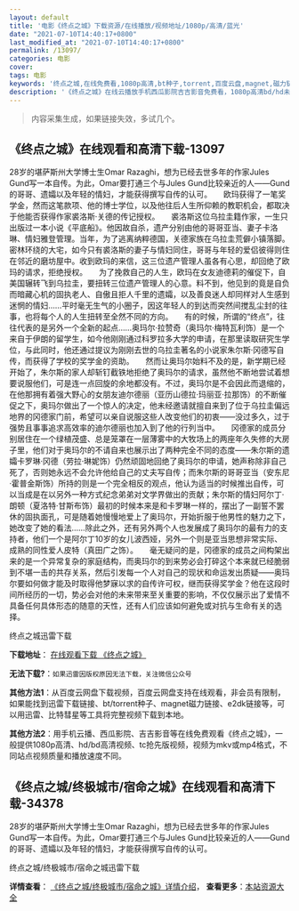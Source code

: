 ```yaml
---
layout: default
title: '电影《终点之城》下载资源/在线播放/视频地址/1080p/高清/蓝光'
date: "2021-07-10T14:40:17+0800"
last_modified_at: "2021-07-10T14:40:17+0800"
permalink: /13097/
categories: 电影
cover:
tags: 电影
keywords: '终点之城,在线免费看,1080p高清,bt种子,torrent,百度云盘,magnet,磁力链,迅雷下载资源'
description: '《终点之城》在线云播放手机西瓜影院吉吉影音免费看，1080p高清bd/hd未删减完整版和tc抢先枪版，mkv/mp4格式，附带bt/torrent种子、magnet/磁力链、百度云盘、网盘资源迅雷下载链接'
---
```


>内容采集生成，如果链接失效，多试几个。


## 《终点之城》在线观看和高清下载-13097

28岁的堪萨斯州大学博士生Omar Razaghi，想为已经去世多年的作家Jules Gund写一本自传。为此，Omar要打通三个与Jules Gund比较亲近的人——Gund的哥哥、遗孀以及年轻的情妇，才能获得撰写自传的认可。　　欧玛获得了一笔奖学金，然而这笔款项、他的博士学位，以及他往后人生所仰赖的教职机会，都取决于他能否获得作家裘洛斯·关德的传记授权。　　裘洛斯这位乌拉圭籍作家，一生只出版过一本小说《平底船》。他因故自杀，遗产分别由他的哥哥亚当、妻子卡洛琳、情妇雅登管理。当年，为了逃离纳粹德国，关德家族在乌拉圭荒僻小镇落脚。密林环绕的大宅，如今只有裘洛斯的妻子与情妇同住，哥哥与年轻的爱侣彼得则住在邻近的磨坊屋中。收到欧玛的来信，这三位遗产管理人虽各有心思，却回绝了欧玛的请求，拒绝授权。　　为了挽救自己的人生，欧玛在女友迪德莉的催促下，自美国辗转飞到乌拉圭，要扭转三位遗产管理人的心意。料不到，他见到的竟是自负而暗藏心机的固执老人、自傲且拒人千里的遗孀，以及善良迷人却同样对人生感到迷惘的情妇……平时毫无生气的小圈子，因这年轻人的到达而突然间搅乱尘封的往事，也将每个人的人生扭转至全然不同的方向。　　有的时候，所谓的“终点”，往往代表的是另外一个全新的起点……奥玛尔·拉赞奇（奥玛尔·梅特瓦利饰）是一个来自于伊朗的留学生，如今他刚刚通过科罗拉多大学的申请，在那里读取研究生学位，与此同时，他还通过提议为刚刚去世的乌拉圭著名的小说家朱尔斯·冈德写自传，而获得了学校的奖学金的资助。　　然而让奥玛尔始料不及的是，新学期已经开始了，朱尔斯的家人却斩钉截铁地拒绝了奥玛尔的请求，虽然他不断地尝试着想要说服他们，可是连一点回旋的余地都没有。不过，奥玛尔是不会因此而退缩的，在他那拥有着强大野心的女朋友迪尔德丽（亚历山德拉·玛丽亚·拉那饰）的不断催促之下，奥玛尔做出了一个惊人的决定，他未经邀请就擅自来到了位于乌拉圭偏远地界的冈德家门前，希望可以亲自说服这些人改变他们的初衷——没过多久，过于强势且事事追求高效率的迪尔德丽也加入到了他的行列当中。　　冈德家的成员分别居住在一个绿植茂盛、总是笼罩在一层薄雾中的大牧场上的两座年久失修的大房子里，他们对于奥玛尔的不请自来也展示出了两种完全不同的态度——朱尔斯的遗孀卡罗琳·冈德（劳拉·琳妮饰）仍然顽固地回绝了奥玛尔的申请，她声称除非自己死了，否则她永远不会允许他给自己的丈夫写自传；而朱尔斯的哥哥亚当（安东尼·霍普金斯饰）所持的则是一个完全相反的观点，他认为适当的时候推出自传，可以当成是在以另外一种方式纪念弟弟对文学界做出的贡献；朱尔斯的情妇阿尔丁·朗顿（夏洛特·甘斯布饰）最初的时候本来是和卡罗琳一样的，摆出了一副誓不罢休的固执面孔，可是随着她慢慢地爱上了奥玛尔，开始折服于他男性的魅力之下，她改变了她的看法……除此之外，还有另外两个人也发展成了奥玛尔的最有力的支持者，他们一个是阿尔丁10岁的女儿波西娅，另外一个则是亚当思想非常实际、成熟的同性爱人皮特（真田广之饰）。　　毫无疑问的是，冈德家的成员之间构架出来的是一个异常复杂的家庭结构，而奥玛尔的到来势必会打碎这个本来就已经脆弱到不堪一击的共存关系，然后引发每一个人对自己的现状和命运发出质疑——奥玛尔要如何做才能及时取得他梦寐以求的自传许可权，继而获得奖学金？他在这段时间所经历的一切，势必会对他的未来带来至关重要的影响，不仅仅展示出了爱情不具备任何具体形态的随意的天性，还有人们应该如何避免或对抗与生命有关的选择。


终点之城迅雷下载

**下载地址**： [在线观看下载 《终点之城》](https://www.993dy.com//vod-detail-id-35141.html) 


**无法下载?**：`如果迅雷因版权原因无法下载，关注微信公众号 `

**其他方法1**：从百度云网盘下载视频，百度云网盘支持在线观看，非会员有限制，如果能找到迅雷下载链接、bt/torrent种子、magnet磁力链接、e2dk链接等，可以用迅雷、比特彗星等工具将完整视频下载到本地。

**其他方法2**：用手机云播、西瓜影院、吉吉影音等在线免费观看《终点之城》，一般提供1080p高清、hd/bd高清视频、tc抢先版视频，视频为mkv或mp4格式，不同站点视频质量和播放速度不同。


## 《终点之城/终极城市/宿命之城》在线观看和高清下载-34378

28岁的堪萨斯州大学博士生Omar Razaghi，想为已经去世多年的作家Jules Gund写一本自传。为此，Omar要打通三个与Jules Gund比较亲近的人——Gund的哥哥、遗孀以及年轻的情妇，才能获得撰写自传的认可。


终点之城/终极城市/宿命之城迅雷下载

**详情查看**： [《终点之城/终极城市/宿命之城》详情介绍](/movie/34378/)， **查看更多**：[本站资源大全](/movie/t/all/)


